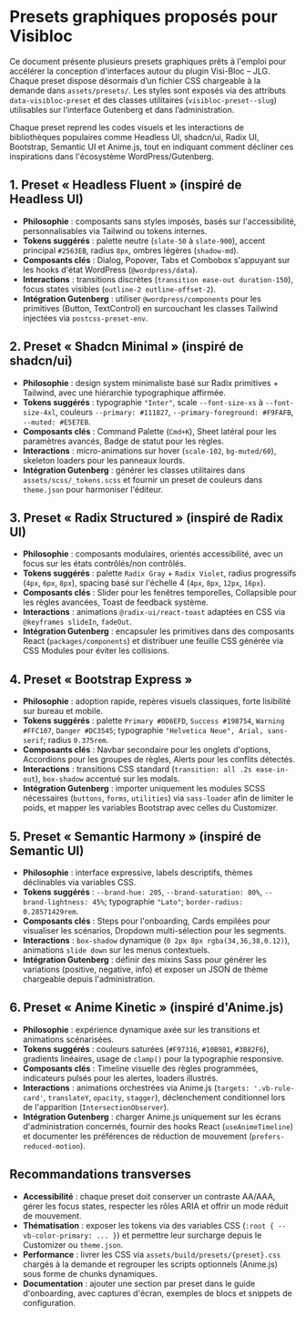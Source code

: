 # Presets graphiques proposés pour Visibloc

Ce document présente plusieurs presets graphiques prêts à l'emploi pour accélérer la conception d'interfaces autour du plugin Visi-Bloc – JLG. Chaque preset dispose désormais d’un fichier CSS chargeable à la demande dans `assets/presets/`. Les styles sont exposés via des attributs `data-visibloc-preset` et des classes utilitaires (`visibloc-preset--slug`) utilisables sur l’interface Gutenberg et dans l’administration.

Chaque preset reprend les codes visuels et les interactions de bibliothèques populaires comme Headless UI, shadcn/ui, Radix UI, Bootstrap, Semantic UI et Anime.js, tout en indiquant comment décliner ces inspirations dans l'écosystème WordPress/Gutenberg.

## 1. Preset « Headless Fluent » (inspiré de Headless UI)
- **Philosophie** : composants sans styles imposés, basés sur l'accessibilité, personnalisables via Tailwind ou tokens internes.
- **Tokens suggérés** : palette neutre (`slate-50` à `slate-900`), accent principal `#2563EB`, radius `8px`, ombres légères (`shadow-md`).
- **Composants clés** : Dialog, Popover, Tabs et Combobox s'appuyant sur les hooks d'état WordPress (`@wordpress/data`).
- **Interactions** : transitions discrètes (`transition ease-out duration-150`), focus states visibles (`outline-2 outline-offset-2`).
- **Intégration Gutenberg** : utiliser `@wordpress/components` pour les primitives (Button, TextControl) en surcouchant les classes Tailwind injectées via `postcss-preset-env`.

## 2. Preset « Shadcn Minimal » (inspiré de shadcn/ui)
- **Philosophie** : design system minimaliste basé sur Radix primitives + Tailwind, avec une hiérarchie typographique affirmée.
- **Tokens suggérés** : typographie `"Inter"`, scale `--font-size-xs` à `--font-size-4xl`, couleurs `--primary: #111827`, `--primary-foreground: #F9FAFB`, `--muted: #E5E7EB`.
- **Composants clés** : Command Palette (`Cmd+K`), Sheet latéral pour les paramètres avancés, Badge de statut pour les règles.
- **Interactions** : micro-animations sur hover (`scale-102`, `bg-muted/60`), skeleton loaders pour les panneaux lourds.
- **Intégration Gutenberg** : générer les classes utilitaires dans `assets/scss/_tokens.scss` et fournir un preset de couleurs dans `theme.json` pour harmoniser l'éditeur.

## 3. Preset « Radix Structured » (inspiré de Radix UI)
- **Philosophie** : composants modulaires, orientés accessibilité, avec un focus sur les états contrôlés/non contrôlés.
- **Tokens suggérés** : palette `Radix Gray` + `Radix Violet`, radius progressifs (`4px`, `6px`, `8px`), spacing basé sur l'échelle 4 (`4px`, `8px`, `12px`, `16px`).
- **Composants clés** : Slider pour les fenêtres temporelles, Collapsible pour les règles avancées, Toast de feedback système.
- **Interactions** : animations `@radix-ui/react-toast` adaptées en CSS via `@keyframes slideIn`, `fadeOut`.
- **Intégration Gutenberg** : encapsuler les primitives dans des composants React (`packages/components`) et distribuer une feuille CSS générée via CSS Modules pour éviter les collisions.

## 4. Preset « Bootstrap Express »
- **Philosophie** : adoption rapide, repères visuels classiques, forte lisibilité sur bureau et mobile.
- **Tokens suggérés** : palette `Primary #0D6EFD`, `Success #198754`, `Warning #FFC107`, `Danger #DC3545`; typographie `"Helvetica Neue", Arial, sans-serif`; radius `0.375rem`.
- **Composants clés** : Navbar secondaire pour les onglets d'options, Accordions pour les groupes de règles, Alerts pour les conflits détectés.
- **Interactions** : transitions CSS standard (`transition: all .2s ease-in-out`), `box-shadow` accentué sur les modals.
- **Intégration Gutenberg** : importer uniquement les modules SCSS nécessaires (`buttons`, `forms`, `utilities`) via `sass-loader` afin de limiter le poids, et mapper les variables Bootstrap avec celles du Customizer.

## 5. Preset « Semantic Harmony » (inspiré de Semantic UI)
- **Philosophie** : interface expressive, labels descriptifs, thèmes déclinables via variables CSS.
- **Tokens suggérés** : `--brand-hue: 205`, `--brand-saturation: 80%`, `--brand-lightness: 45%`; typographie `"Lato"`; `border-radius: 0.28571429rem`.
- **Composants clés** : Steps pour l'onboarding, Cards empilées pour visualiser les scénarios, Dropdown multi-sélection pour les segments.
- **Interactions** : `box-shadow` dynamique (`0 2px 8px rgba(34,36,38,0.12)`), animations `slide down` sur les menus contextuels.
- **Intégration Gutenberg** : définir des mixins Sass pour générer les variations (positive, negative, info) et exposer un JSON de thème chargeable depuis l'administration.

## 6. Preset « Anime Kinetic » (inspiré d'Anime.js)
- **Philosophie** : expérience dynamique axée sur les transitions et animations scénarisées.
- **Tokens suggérés** : couleurs saturées (`#F97316`, `#10B981`, `#3B82F6`), gradients linéaires, usage de `clamp()` pour la typographie responsive.
- **Composants clés** : Timeline visuelle des règles programmées, indicateurs pulsés pour les alertes, loaders illustrés.
- **Interactions** : animations orchestrées via Anime.js (`targets: '.vb-rule-card'`, `translateY`, `opacity`, `stagger`), déclenchement conditionnel lors de l'apparition (`IntersectionObserver`).
- **Intégration Gutenberg** : charger Anime.js uniquement sur les écrans d'administration concernés, fournir des hooks React (`useAnimeTimeline`) et documenter les préférences de réduction de mouvement (`prefers-reduced-motion`).

## Recommandations transverses
- **Accessibilité** : chaque preset doit conserver un contraste AA/AAA, gérer les focus states, respecter les rôles ARIA et offrir un mode réduit de mouvement.
- **Thématisation** : exposer les tokens via des variables CSS (`:root { --vb-color-primary: ... }`) et permettre leur surcharge depuis le Customizer ou `theme.json`.
- **Performance** : livrer les CSS via `assets/build/presets/{preset}.css` chargés à la demande et regrouper les scripts optionnels (Anime.js) sous forme de chunks dynamiques.
- **Documentation** : ajouter une section par preset dans le guide d'onboarding, avec captures d'écran, exemples de blocs et snippets de configuration.

